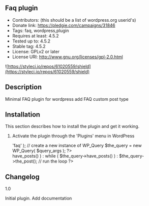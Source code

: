 ## Faq plugin ##
 - Contributors: (this should be a list of wordpress.org userid's)
 - Donate link: https://pledgie.com/campaigns/31846
 - Tags: faq, wordpress,plugin
 - Requires at least: 4.5.2
 - Tested up to: 4.5.2
 - Stable tag: 4.5.2
 - License: GPLv2 or later
 - License URI: http://www.gnu.org/licenses/gpl-2.0.html

![https://styleci.io/repos/61020559/shield](https://styleci.io/repos/61020559/shield)

Description
-----------

Minimal FAQ plugin for wordpress
add FAQ custom post type

Installation
------------

This section describes how to install the plugin and get it working.

1. Activate the plugin through the 'Plugins' menu in WordPress


      <?php
      $query_args = array(
        'post_type' => 'faq'
      );
      // create a new instance of WP_Query
      $the_query = new WP_Query( $query_args );
      ?>
      <div class="panel-group" id="accordion" role="tablist" aria-multiselectable="false">
      <?php if ( $the_query->have_posts() ) : while ( $the_query->have_posts() ) : $the_query->the_post(); // run the loop ?>
        <?php
        get_template_part('templates/panel', 'faq');
        ?>
        <?php endwhile; endif; ?>
        </div>

Changelog
---------

1.0

Initial plugin.
Add documentation

